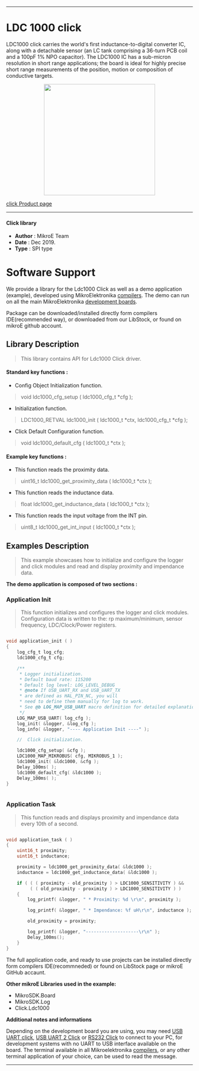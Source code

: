 
---
# LDC 1000 click

LDC1000 click carries the world's first inductance-to-digital converter IC, along with a detachable sensor (an LC tank comprising a 36-turn PCB coil and a 100pF 1% NPO capacitor). The LDC1000 IC has a sub-micron resolution in short range applications; the board is ideal for highly precise short range measurements of the position, motion or composition of conductive targets.

<p align="center">
  <img src="https://download.mikroe.com/images/click_for_ide/ldc1000_click.png" height=300px>
</p>


[click Product page](https://www.mikroe.com/ldc1000-click)

---

#### Click library 

- **Author**        : MikroE Team
- **Date**          : Dec 2019.
- **Type**          : SPI type

# Software Support

We provide a library for the Ldc1000 Click 
as well as a demo application (example), developed using MikroElektronika 
[compilers](https://shop.mikroe.com/compilers). 
The demo can run on all the main MikroElektronika [development boards](https://shop.mikroe.com/development-boards).

Package can be downloaded/installed directly form compilers IDE(recommended way), or downloaded from our LibStock, or found on mikroE github account. 

## Library Description

> This library contains API for Ldc1000 Click driver.

#### Standard key functions :

- Config Object Initialization function.
> void ldc1000_cfg_setup ( ldc1000_cfg_t *cfg ); 
 
- Initialization function.
> LDC1000_RETVAL ldc1000_init ( ldc1000_t *ctx, ldc1000_cfg_t *cfg );

- Click Default Configuration function.
> void ldc1000_default_cfg ( ldc1000_t *ctx );

#### Example key functions :

- This function reads the proximity data.
> uint16_t ldc1000_get_proximity_data ( ldc1000_t *ctx );
 
- This function reads the inductance data.
> float ldc1000_get_inductance_data ( ldc1000_t *ctx );

- This function reads the input voltage from the INT pin.
> uint8_t ldc1000_get_int_input ( ldc1000_t *ctx );

## Examples Description

> This example showcases how to initialize and configure the logger and click modules and
  read and display proximity and impendance data.

**The demo application is composed of two sections :**

### Application Init 

> This function initializes and configures the logger and click modules. Configuration data 
  is written to the: rp maximum/minimum, sensor frequency, LDC/Clock/Power registers. 

```c

void application_init ( )
{
    log_cfg_t log_cfg;
    ldc1000_cfg_t cfg;

    /** 
     * Logger initialization.
     * Default baud rate: 115200
     * Default log level: LOG_LEVEL_DEBUG
     * @note If USB_UART_RX and USB_UART_TX 
     * are defined as HAL_PIN_NC, you will 
     * need to define them manually for log to work. 
     * See @b LOG_MAP_USB_UART macro definition for detailed explanation.
     */
    LOG_MAP_USB_UART( log_cfg );
    log_init( &logger, &log_cfg );
    log_info( &logger, "---- Application Init ----" );

    //  Click initialization.

    ldc1000_cfg_setup( &cfg );
    LDC1000_MAP_MIKROBUS( cfg, MIKROBUS_1 );
    ldc1000_init( &ldc1000, &cfg );
    Delay_100ms( );
    ldc1000_default_cfg( &ldc1000 );
    Delay_100ms( );
}
  
```

### Application Task

> This function reads and displays proximity and impendance data every 10th of a second. 

```c

void application_task ( )
{
    uint16_t proximity;
    uint16_t inductance;

    proximity = ldc1000_get_proximity_data( &ldc1000 );
    inductance = ldc1000_get_inductance_data( &ldc1000 );

    if ( ( ( proximity - old_proximity ) > LDC1000_SENSITIVITY ) &&
         ( ( old_proximity - proximity ) > LDC1000_SENSITIVITY ) )
    {
        log_printf( &logger, " * Proximity: %d \r\n", proximity );

        log_printf( &logger, " * Impendance: %f uH\r\n", inductance );

        old_proximity = proximity;

        log_printf( &logger, "--------------------\r\n" );
        Delay_100ms();
    }
} 

```

The full application code, and ready to use projects can be  installed directly form compilers IDE(recommneded) or found on LibStock page or mikroE GitHub accaunt.

**Other mikroE Libraries used in the example:** 

- MikroSDK.Board
- MikroSDK.Log
- Click.Ldc1000

**Additional notes and informations**

Depending on the development board you are using, you may need 
[USB UART click](https://shop.mikroe.com/usb-uart-click), 
[USB UART 2 Click](https://shop.mikroe.com/usb-uart-2-click) or 
[RS232 Click](https://shop.mikroe.com/rs232-click) to connect to your PC, for 
development systems with no UART to USB interface available on the board. The 
terminal available in all Mikroelektronika 
[compilers](https://shop.mikroe.com/compilers), or any other terminal application 
of your choice, can be used to read the message.

---
